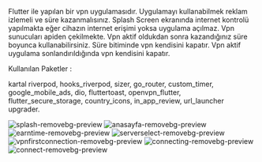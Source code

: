 Flutter ile yapılan bir vpn uygulamasıdır. Uygulamayı kullanabilmek reklam izlemeli ve süre kazanmalısınız. Splash Screen ekranında internet kontrolü yapılmakta eğer cihazın internet erişimi yoksa uygulama açılmaz. Vpn sunucuları apiden çekilmekte. Vpn aktif oldukdan sonra kazandığınız süre boyunca kullanabilirsiniz. Süre bitiminde vpn kendisini kapatır. Vpn aktif uygulama sonlandırıldığında vpn kendisini kapatır.

Kullanılan Paketler :

kartal riverpod,
hooks_riverpod, 
sizer, 
go_router, 
custom_timer, 
google_mobile_ads, 
dio, 
fluttertoast, 
openvpn_flutter, 
flutter_secure_storage, 
country_icons, 
in_app_review, 
url_launcher upgrader.

![splash-removebg-preview](https://github.com/starzonF/flutter_free_vpn/assets/74710096/9cc7ab64-a813-4f00-abbb-62c3385ffc2f)
![anasayfa-removebg-preview](https://github.com/starzonF/flutter_free_vpn/assets/74710096/c54a9c20-bfd5-4b97-b26a-55d9e04ed449)
![earntime-removebg-preview](https://github.com/starzonF/flutter_free_vpn/assets/74710096/1b5b2937-834a-401b-ac51-8759b0fe9fff)
![serverselect-removebg-preview](https://github.com/starzonF/flutter_free_vpn/assets/74710096/5ff60ed5-cdcc-4c04-82de-e8382a798305)
![vpnfirstconnection-removebg-preview](https://github.com/starzonF/flutter_free_vpn/assets/74710096/543a5231-c86d-4f58-bbf9-94ac337cdf58)
![connecting-removebg-preview](https://github.com/starzonF/flutter_free_vpn/assets/74710096/73f394ce-3ace-4f47-8767-24e45cb085b3)
![connect-removebg-preview](https://github.com/starzonF/flutter_free_vpn/assets/74710096/bd0f4fe1-8b07-4252-bcf6-fc6526445cb7)



